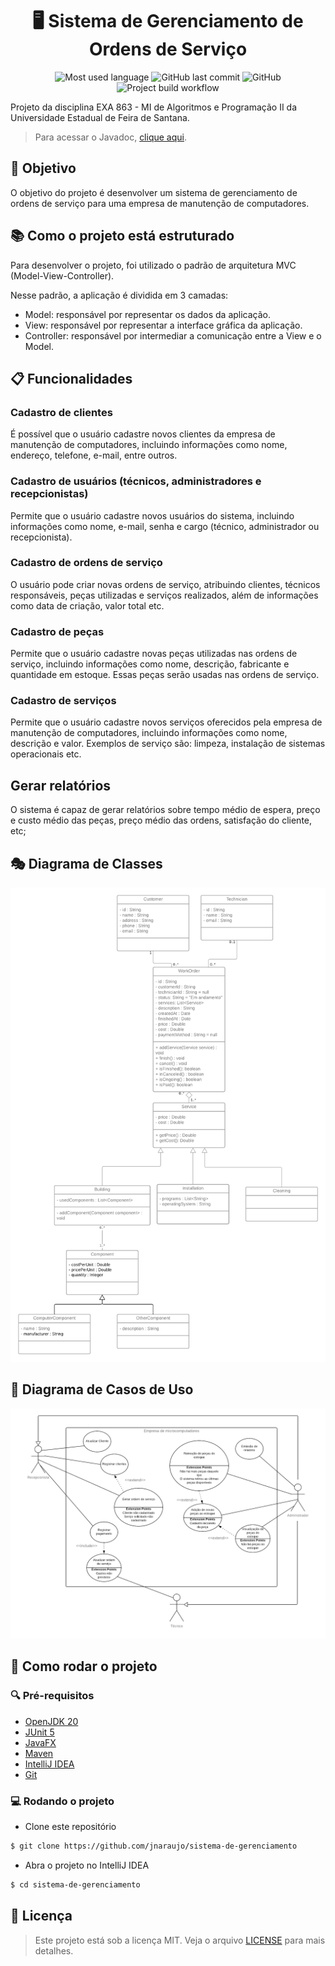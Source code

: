 <div align="center" >
  <h1>🖥️ Sistema de Gerenciamento de Ordens de Serviço</h1>

![Most used language](https://img.shields.io/github/languages/top/jnaraujo/sistema-de-gerenciamento?style=flat-square)
![GitHub last commit](https://img.shields.io/github/last-commit/jnaraujo/sistema-de-gerenciamento?style=flat-square)
![GitHub](https://img.shields.io/github/license/jnaraujo/sistema-de-gerenciamento)
![Project build workflow](https://github.com/jnaraujo/sistema-de-gerenciamento/actions/workflows/build.yaml/badge.svg)

</div>

<p>
Projeto da disciplina EXA 863 - MI de Algoritmos e Programação II da Universidade Estadual de Feira de Santana.
</p>

> Para acessar o Javadoc, [clique aqui](https://sistema-de-gerenciamento.jnaraujo.com/javadocs/).

## 💼 Objetivo

O objetivo do projeto é desenvolver um sistema de gerenciamento de ordens de serviço para uma empresa de manutenção de computadores.

## 📚 Como o projeto está estruturado

Para desenvolver o projeto, foi utilizado o padrão de arquitetura MVC (Model-View-Controller).

Nesse padrão, a aplicação é dividida em 3 camadas:

- Model: responsável por representar os dados da aplicação.
- View: responsável por representar a interface gráfica da aplicação.
- Controller: responsável por intermediar a comunicação entre a View e o Model.

## 📋 Funcionalidades

### Cadastro de clientes

É possível que o usuário cadastre novos clientes da empresa de manutenção de computadores, incluindo informações como nome, endereço, telefone, e-mail, entre outros.

### Cadastro de usuários (técnicos, administradores e recepcionistas)

Permite que o usuário cadastre novos usuários do sistema, incluindo informações como nome, e-mail, senha e cargo (técnico, administrador ou recepcionista).

### Cadastro de ordens de serviço

O usuário pode criar novas ordens de serviço, atribuindo clientes, técnicos responsáveis, peças utilizadas e serviços realizados, além de informações como data de criação, valor total etc.

### Cadastro de peças

Permite que o usuário cadastre novas peças utilizadas nas ordens de serviço, incluindo informações como nome, descrição, fabricante e quantidade em estoque.
Essas peças serão usadas nas ordens de serviço.

### Cadastro de serviços

Permite que o usuário cadastre novos serviços oferecidos pela empresa de manutenção de computadores, incluindo informações como nome, descrição e valor.
Exemplos de serviço são: limpeza, instalação de sistemas operacionais etc.

## Gerar relatórios

O sistema é capaz de gerar relatórios sobre tempo médio de espera, preço e custo médio das peças, preço médio das ordens, satisfação do cliente, etc;

## 🎭 Diagrama de Classes

![Diagrama de Classes](./diagrama%20de%20classe.png)

## 🔗 Diagrama de Casos de Uso

![Diagrama de Casos de Uso](./casos%20de%20uso.png)

## 🚀 Como rodar o projeto

### 🔍 Pré-requisitos

- [OpenJDK 20](https://jdk.java.net/20/)
- [JUnit 5](https://junit.org/junit5/)
- [JavaFX](https://openjfx.io/)
- [Maven](https://maven.apache.org/)
- [IntelliJ IDEA](https://www.jetbrains.com/pt-br/idea/)
- [Git](https://git-scm.com/)

### 💻 Rodando o projeto

- Clone este repositório

```bash
$ git clone https://github.com/jnaraujo/sistema-de-gerenciamento
```

- Abra o projeto no IntelliJ IDEA

```bash
$ cd sistema-de-gerenciamento
```

## 📝 Licença

> Este projeto está sob a licença MIT. Veja o arquivo [LICENSE](./LICENSE) para mais detalhes.
